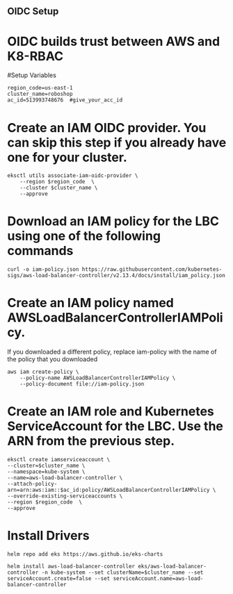 ## OIDC Setup

# OIDC builds trust between AWS and K8-RBAC

#Setup Variables

```
region_code=us-east-1
cluster_name=roboshop
ac_id=513993748676  #give_your_acc_id
```

# Create an IAM OIDC provider. You can skip this step if you already have one for your cluster.

```
eksctl utils associate-iam-oidc-provider \
    --region $region_code  \
    --cluster $cluster_name \
    --approve
```

# Download an IAM policy for the LBC using one of the following commands

```
curl -o iam-policy.json https://raw.githubusercontent.com/kubernetes-sigs/aws-load-balancer-controller/v2.13.4/docs/install/iam_policy.json
```

# Create an IAM policy named AWSLoadBalancerControllerIAMPolicy. 
If you downloaded a different policy, replace iam-policy with the name of the policy that you downloaded

```
aws iam create-policy \
    --policy-name AWSLoadBalancerControllerIAMPolicy \
    --policy-document file://iam-policy.json
```

# Create an IAM role and Kubernetes ServiceAccount for the LBC. Use the ARN from the previous step.

```
eksctl create iamserviceaccount \
--cluster=$cluster_name \
--namespace=kube-system \
--name=aws-load-balancer-controller \
--attach-policy-arn=arn:aws:iam::$ac_id:policy/AWSLoadBalancerControllerIAMPolicy \
--override-existing-serviceaccounts \
--region $region_code  \
--approve

```
# Install Drivers

```
helm repo add eks https://aws.github.io/eks-charts
```

```
helm install aws-load-balancer-controller eks/aws-load-balancer-controller -n kube-system --set clusterName=$cluster_name --set serviceAccount.create=false --set serviceAccount.name=aws-load-balancer-controller
```